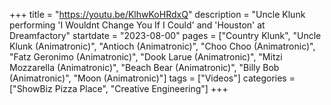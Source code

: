 +++
title = "https://youtu.be/KlhwKoHRdxQ"
description = "Uncle Klunk performing 'I Wouldnt Change You If I Could' and 'Houston' at Dreamfactory"
startdate = "2023-08-00"
pages = ["Country Klunk", "Uncle Klunk (Animatronic)", "Antioch (Animatronic)", "Choo Choo (Animatronic)", "Fatz Geronimo (Animatronic)", "Dook Larue (Animatronic)", "Mitzi Mozzarella (Animatronic)", "Beach Bear (Animatronic)", "Billy Bob (Animatronic)", "Moon (Animatronic)"]
tags = ["Videos"]
categories = ["ShowBiz Pizza Place", "Creative Engineering"]
+++
